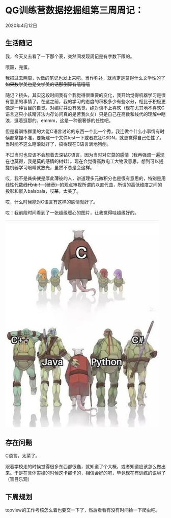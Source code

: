 # QG训练营数据挖掘组第三周周记：

2020年4月12日

## 生活随记

我，今天又去看了一下那个表，突然间发现周记是有字数下限的。

哦豁，完蛋。

我把过去两周，tv做的笔记也发上来吧。当作弥补，就肯定是莫得什么文学性的了~~如果数学美也是文学美的话那倒算有嘻嘻嘻~~

随记？挠头，其实这段时间我有个我觉得很重要的变化，我开始觉得机器学习是很有意思的事情了。在这之前，我的学习的态度的积极多少有些水分，相比于积极更像是一种盲目的自觉。对编程并没有感觉，绝对谈不上喜欢（现在尤其地不喜欢C语言这只小妖精非法内存访问真的是苦我久矣）只是自己在高数和线代的理解中瞎浪，逛着逛那的。emmm，这是一种很奢侈的任性吧。

但是看训练群里的大佬C语言讨论的东西一个比一个秀，我连做个什么小事情有时候都拿捏不准，要新建一个文件test一下或者疯狂CSDN，就更觉得自己任性了。当时能不这么瞎浪就好了，搞得现在C语言满地狗刨。

不过当时也应该不会想着去深钻C语言，因为当时对它莫的感情（我再强调一遍现在也莫得，我是莫的感情的树蛙）。现在会觉得高数电工大物没意思，想到可以搓搓机器学习眼睛就放光，虽然不总是会这样。

哎，我不是~~其实就是~~厚此薄彼的人，讲道理多元微积分也是很有意思的，特别是用线性代数~~线代nb！（破音）~~的观点审视所谓的以直代曲，所谓的高低维度之间的投影和嵌入balabala，哎~~草~~，太美了。

哎，什么时候能对C语言有这样的感情就好了。

哎！我前段时间看到了一张超级暖心的图片，让我觉得哇超级好的。

<img src="v2-998d22fc859a5f6f826a54e47fb0143e_720w.jpg" style="zoom:67%;" />



## 存在问题

C语言，太菜了。

跟着学校走的时候觉得很多东西都很蠢，就知道了个大概，或者知道应该怎么做出来。于是在具体实操的时候这卡那卡的，相信会好的吧，毕竟现在有训练的语境了（盲目乐观）

## 下周规划

topview的工作考核怎么着也要交一下了，然后看看有没有时间捡一下爬虫吧。

